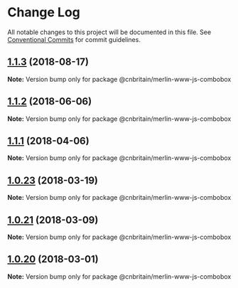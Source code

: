 # Change Log

All notable changes to this project will be documented in this file.
See [Conventional Commits](https://conventionalcommits.org) for commit guidelines.

<a name="1.1.3"></a>
## [1.1.3](https://github.com/cnduk/merlin-www-components/compare/@cnbritain/merlin-www-js-combobox@1.1.2...@cnbritain/merlin-www-js-combobox@1.1.3) (2018-08-17)




**Note:** Version bump only for package @cnbritain/merlin-www-js-combobox

<a name="1.1.2"></a>
## [1.1.2](https://github.com/cnduk/merlin-www-components/compare/@cnbritain/merlin-www-js-combobox@1.1.1...@cnbritain/merlin-www-js-combobox@1.1.2) (2018-06-06)




**Note:** Version bump only for package @cnbritain/merlin-www-js-combobox

<a name="1.1.1"></a>
## [1.1.1](https://github.com/cnduk/merlin-www-components/compare/@cnbritain/merlin-www-js-combobox@1.1.0...@cnbritain/merlin-www-js-combobox@1.1.1) (2018-04-06)




**Note:** Version bump only for package @cnbritain/merlin-www-js-combobox

<a name="1.0.23"></a>
## [1.0.23](https://github.com/cnduk/merlin-www-components/compare/@cnbritain/merlin-www-js-combobox@1.0.22...@cnbritain/merlin-www-js-combobox@1.0.23) (2018-03-19)




**Note:** Version bump only for package @cnbritain/merlin-www-js-combobox

<a name="1.0.21"></a>
## [1.0.21](https://github.com/cnduk/merlin-www-components/compare/@cnbritain/merlin-www-js-combobox@1.0.20...@cnbritain/merlin-www-js-combobox@1.0.21) (2018-03-09)




**Note:** Version bump only for package @cnbritain/merlin-www-js-combobox

<a name="1.0.20"></a>
## [1.0.20](https://github.com/cnduk/merlin-www-components/compare/@cnbritain/merlin-www-js-combobox@1.0.19...@cnbritain/merlin-www-js-combobox@1.0.20) (2018-03-01)




**Note:** Version bump only for package @cnbritain/merlin-www-js-combobox
